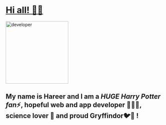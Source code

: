 # <ins> Hi all! 👋🏻 </ins>

<img src= "https://user-images.githubusercontent.com/70807684/120706497-15448680-c4b1-11eb-9427-2ba21a41d452.png" alt= "developer" width= "200"/>

## My name is Hareer and I am a ***HUGE Harry Potter fan***⚡, hopeful web and app developer 👩🏻‍💻, science lover 🔬 and proud Gryffindor🐦🦁 !



